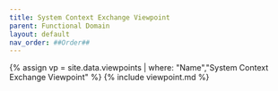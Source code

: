 ```yaml
---
title: System Context Exchange Viewpoint
parent: Functional Domain
layout: default
nav_order: ##Order##
---
```

{% assign vp = site.data.viewpoints | where: "Name","System Context Exchange Viewpoint" %}
{% include viewpoint.md %}